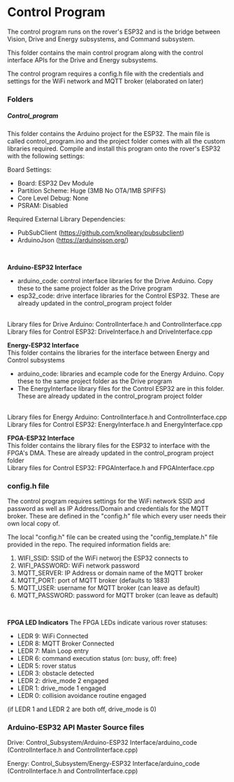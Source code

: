 # Control Program
The control program runs on the rover's ESP32 and is the bridge between Vision, Drive and Energy subsystems, and Command subsystem. 

This folder contains the main control program along with the control interface APIs for the Drive and Energy subsystems. 

The control program requires a config.h file with the credentials and settings for the WiFi network and MQTT broker (elaborated on later)

### Folders
##### Control_program
This folder contains the Arduino project for the ESP32. The main file is called control_program.ino and the project folder comes with all the custom libraries required. Compile and install this program onto the rover's ESP32 with the following settings:  

Board Settings:
* Board: ESP32 Dev Module
* Partition Scheme: Huge (3MB No OTA/1MB SPIFFS)
* Core Level Debug: None
* PSRAM: Disabled

Required External Library Dependencies:
* PubSubClient (https://github.com/knolleary/pubsubclient)
* ArduinoJson (https://arduinojson.org/)
<br >

**Arduino-ESP32 Interface** <br>
* arduino_code: control interface libraries for the Drive Arduino. Copy these to the same project folder as the Drive program
* esp32_code: drive interface libraries for the Control ESP32. These are already updated in the control_program project folder 
<br>
Library files for Drive Arduino: ControlInterface.h and ControlInterface.cpp<br>
Library files for Control ESP32: DriveInterface.h and DriveInterface.cpp
<br>

**Energy-ESP32 Interface** <br>
This folder contains the libraries for the interface between Energy and Control subsystems
* arduino_code: libraries and ecample code for the Energy Arduino. Copy these to the same project folder as the Drive program 
* The EnergyInterface library files for the Control ESP32 are in this folder. These are already updated in the control_program project folder
<br>
Library files for Energy Arduino: ControlInterface.h and ControlInterface.cpp<br>
Library files for Control ESP32: EnergyInterface.h and EnergyInterface.cpp
<br>

**FPGA-ESP32 Interface** <br>
This folder contains the library files for the ESP32 to interface with the FPGA's DMA. These are already updated in the control_program project folder
<br>
Library files for Control ESP32: FPGAInterface.h and FPGAInterface.cpp
<br>

### config.h file
The control program requires settings for the WiFi network SSID and password as well as IP Address/Domain and credentials for the MQTT broker. These are defined in the "config.h" file which every user needs their own local copy of. 

The local "config.h" file can be created using the "config_template.h" file provided in the repo. The required information fields are: 
1) WIFI_SSID: SSID of the WiFi networj the ESP32 connects to
2) WIFI_PASSWORD: WiFi network password 
3) MQTT_SERVER: IP Address or domain name of the MQTT broker
4) MQTT_PORT: port of MQTT broker (defaults to 1883)
5) MQTT_USER: username for MQTT broker (can leave as default)
6) MQTT_PASSWORD: password for MQTT broker (can leave as default)
<br>

**FPGA LED Indicators**
The FPGA LEDs indicate various rover statuses: 
* LEDR 9: WiFi Connected
* LEDR 8: MQTT Broker Connected
* LEDR 7: Main Loop entry
* LEDR 6: command execution status (on: busy, off: free)
* LEDR 5: rover status
* LEDR 3: obstacle detected
* LEDR 2: drive_mode 2 engaged
* LEDR 1: drive_mode 1 engaged
* LEDR 0: collision avoidance routine engaged

(if LEDR 1 and LEDR 2 are both off, drive_mode is 0)
<br>
### Arduino-ESP32 API Master Source files
Drive: Control_Subsystem/Arduino-ESP32 Interface/arduino_code (ControlInterface.h and ControlInterface.cpp)

Energy: Control_Subsystem/Energy-ESP32 Interface/arduino_code (ControlInterface.h and ControlInterface.cpp)